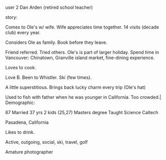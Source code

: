 

user 2 Dan Arden (retired school teacher)

story:

Comes to Ole's w/ wife. Wife appreciates time together. 14 visits (decade club) every year.

Considers Ole as family. Book before they leave.

Friend referred. Tried others. Ole's is part of larger holiday. Spend time in Vancouver: Chinatown, Granville island market, fine-dining experience.

Loves to cook.

Love B. Been to Whistler. Ski (few times).

A little superstitious. Brings back lucky charm every trip (Ole's hat)

Used to fish with father when he was younger in California. Too crowded.|
Demographic:

67
Married 37 yrs
2 kids (25,27)
Masters degree
Taught Science Caltech

Pasadena, California

Likes to drink.

Active, outgoing, social, ski, travel, golf

Amature photographer
